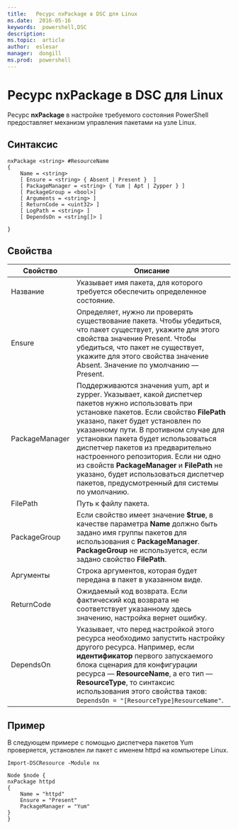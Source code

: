 ```yaml
---
title:   Ресурс nxPackage в DSC для Linux
ms.date:  2016-05-16
keywords:  powershell,DSC
description:  
ms.topic:  article
author:  eslesar
manager:  dongill
ms.prod:  powershell
---
```


# Ресурс nxPackage в DSC для Linux

Ресурс **nxPackage** в настройке требуемого состояния PowerShell предоставляет механизм управления пакетами на узле Linux.

## Синтаксис

```
nxPackage <string> #ResourceName
{
    Name = <string>
    [ Ensure = <string> { Absent | Present }  ]
    [ PackageManager = <string> { Yum | Apt | Zypper } ]
    [ PackageGroup = <bool>]
    [ Arguments = <string> ]
    [ ReturnCode = <uint32> ]
    [ LogPath = <string> ]
    [ DependsOn = <string[]> ]
    
}
```

## Свойства

|  Свойство |  Описание | 
|---|---|
| Название| Указывает имя пакета, для которого требуется обеспечить определенное состояние.| 
| Ensure| Определяет, нужно ли проверять существование пакета. Чтобы убедиться, что пакет существует, укажите для этого свойства значение Present. Чтобы убедиться, что пакет не существует, укажите для этого свойства значение Absent. Значение по умолчанию — Present.|  
| PackageManager| Поддерживаются значения yum, apt и zypper. Указывает, какой диспетчер пакетов нужно использовать при установке пакетов. Если свойство **FilePath** указано, пакет будет установлен по указанному пути. В противном случае для установки пакета будет использоваться диспетчер пакетов из предварительно настроенного репозитория. Если ни одно из свойств **PackageManager** и **FilePath** не указано, будет использоваться диспетчер пакетов, предусмотренный для системы по умолчанию.| 
| FilePath| Путь к файлу пакета.| 
| PackageGroup| Если свойство имеет значение **$true**, в качестве параметра **Name** должно быть задано имя группы пакетов для использования с **PackageManager**. **PackageGroup** не используется, если задано свойство **FilePath**.| 
| Аргументы| Строка аргументов, которая будет передана в пакет в указанном виде.| 
| ReturnCode| Ожидаемый код возврата. Если фактический код возврата не соответствует указанному здесь значению, настройка вернет ошибку.| 
| DependsOn | Указывает, что перед настройкой этого ресурса необходимо запустить настройку другого ресурса. Например, если **идентификатор** первого запускаемого блока сценария для конфигурации ресурса — **ResourceName**, а его тип — **ResourceType**, то синтаксис использования этого свойства таков: `DependsOn = "[ResourceType]ResourceName"`.| 

## Пример

В следующем примере с помощью диспетчера пакетов Yum проверяется, установлен ли пакет с именем httpd на компьютере Linux.

```
Import-DSCResource -Module nx 

Node $node {
nxPackage httpd
{
    Name = "httpd"
    Ensure = "Present"
    PackageManager = "Yum"
}
}
```



<!--HONumber=May16_HO3-->


